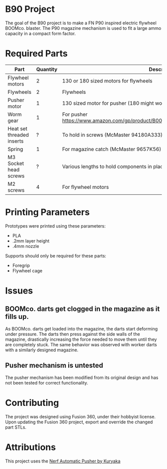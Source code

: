 # B90 Project

The goal of the B90 project is to make a FN P90 inspired electric flywheel BOOMco. blaster. The P90 magazine mechanism is used to fit a large ammo capacity in a compact form factor. 

# Required Parts

|Part            |Quantity  |Description                                                 |
|----------------|----------|------------------------------------------------------------|
|Flywheel motors |2         |130 or 180 sized motors for flywheels                       |
|Flywheels       |2         |Flywheels                                                   |
|Pusher motor    |1         |130 sized motor for pusher (180 might work)                                
|Worm gear       |1         |For pusher https://www.amazon.com/gp/product/B00EPQMKHQ/ref=oh_aui_detailpage_o09_s00 |
|Heat set threaded inserts| ? | To hold in screws (McMaster 94180A333)                     |
|Spring                   | 1 | For magazine catch (McMaster 9657K56)                    |
|M3 Socket head screws    | ? | Various lengths to hold components in place              |
|M2 screws                | 4 | For flywheel motors                                      |

# Printing Parameters
Prototypes were printed using these parameters:
- PLA
- .2mm layer height
- .4mm nozzle

Supports should only be required for these parts:
- Foregrip
- Flywheel cage

# Issues

## BOOMco. darts get clogged in the magazine as it fills up. 
As BOOMco. darts get loaded into the magazine, the darts start deforming under pressure. The darts then press against the side walls of the magazine, drastically increasing the force needed to move them until they are completely stuck. The same behavior was observed with worker darts with a similarly designed magazine. 

## Pusher mechanism is untested
The pusher mechanism has been modified from its original design and has not been tested for correct functionality. 

# Contributing
The project was designed using Fusion 360, under their hobbyist license. Upon updating the Fusion 360 project, export and override the changed part STLs.

# Attributions
This project uses the [Nerf Automatic Pusher by Kuryaka](https://www.thingiverse.com/thing:2980651)

